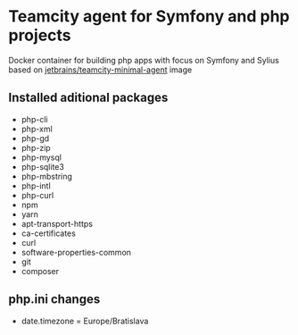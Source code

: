 # Teamcity agent for Symfony and php projects

Docker container for building php apps with focus on Symfony and Sylius based on [jetbrains/teamcity-minimal-agent](https://hub.docker.com/r/jetbrains/teamcity-minimal-agent/) image

## Installed aditional packages 

 - php-cli 
 - php-xml
 - php-gd 
 - php-zip 
 - php-mysql 
 - php-sqlite3
 - php-mbstring 
 - php-intl 
 - php-curl
 - npm 
 - yarn
 - apt-transport-https 
 - ca-certificates 
 - curl 
 - software-properties-common
 - git
 - composer
 
## php.ini changes
 - date.timezone = Europe/Bratislava 